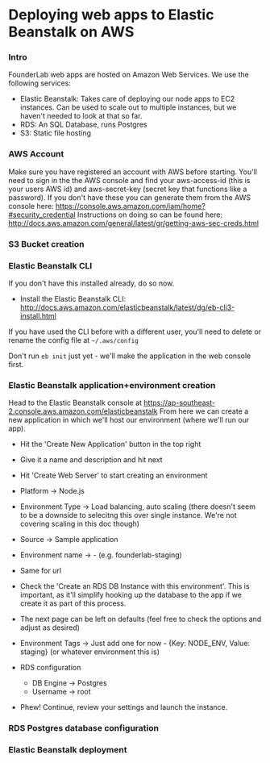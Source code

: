 # Deploying web apps to Elastic Beanstalk on AWS

### Intro
FounderLab web apps are hosted on Amazon Web Services. We use the following services:

 - Elastic Beanstalk: Takes care of deploying our node apps to EC2 instances. Can be used to scale out to multiple instances, but we haven't needed to look at that so far. 
 - RDS: An SQL Database, runs Postgres
 - S3: Static file hosting

### AWS Account
Make sure you have registered an account with AWS before starting. You'll need to sign in the the AWS console and find your aws-access-id (this is your users AWS id) and aws-secret-key (secret key that functions like a password).
If you don't have these you can generate them from the AWS console here: https://console.aws.amazon.com/iam/home?#security_credential
Instructions on doing so can be found here: http://docs.aws.amazon.com/general/latest/gr/getting-aws-sec-creds.html

### S3 Bucket creation


### Elastic Beanstalk CLI
If you don't have this installed already, do so now. 
- Install the Elastic Beanstalk CLI: http://docs.aws.amazon.com/elasticbeanstalk/latest/dg/eb-cli3-install.html

If you have used the CLI before with a different user, you'll need to delete or rename the config file at `~/.aws/config`

Don't run `eb init` just yet - we'll make the application in the web console first.


### Elastic Beanstalk application+environment creation
Head to the Elastic Beanstalk console at https://ap-southeast-2.console.aws.amazon.com/elasticbeanstalk
From here we can create a new application in which we'll host our environment (where we'll run our app).
- Hit the 'Create New Application' button in the top right
- Give it a name and description and hit next
- Hit 'Create Web Server' to start creating an environment
- Platform -> Node.js
- Environment Type -> Load balancing, auto scaling (there doesn't seem to be a downside to selecitng this over single instance. We're not covering scaling in this doc though)
- Source -> Sample application
- Environment name -> <appname>-<environment> (e.g. founderlab-staging)
- Same for url
- Check the 'Create an RDS DB Instance with this environment'. This is important, as it'll simplify hooking up the database to the app if we create it as part of this process.
- The next page can be left on defaults (feel free to check the options and adjust as desired)
- Environment Tags -> Just add one for now - {Key: NODE_ENV, Value: staging} (or whatever environment this is)
- RDS configuration
    - DB Engine -> Postgres
    - Username -> root

- Phew! Continue, review your settings and launch the instance.


### RDS Postgres database configuration


### Elastic Beanstalk deployment